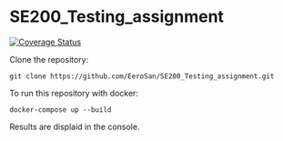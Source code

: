 # SE200_Testing_assignment

[![Coverage Status](https://coveralls.io/repos/github/EeroSan/SE200_Testing_assignment/badge.svg?branch=main&kill_cache=1)](https://coveralls.io/github/EeroSan/SE200_Testing_assignment?branch=main)

Clone the repository:

`git clone https://github.com/EeroSan/SE200_Testing_assignment.git`

To run this repository with docker:

`docker-compose up --build`

Results are displaid in the console.
